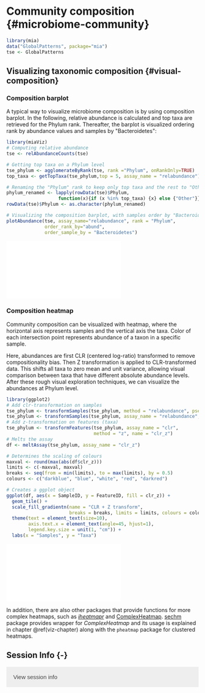 # Community composition {#microbiome-community}

<script>
document.addEventListener("click", function (event) {
    if (event.target.classList.contains("rebook-collapse")) {
        event.target.classList.toggle("active");
        var content = event.target.nextElementSibling;
        if (content.style.display === "block") {
            content.style.display = "none";
        } else {
            content.style.display = "block";
        }
    }
})
</script>

<style>
.rebook-collapse {
  background-color: #eee;
  color: #444;
  cursor: pointer;
  padding: 18px;
  width: 100%;
  border: none;
  text-align: left;
  outline: none;
  font-size: 15px;
}

.rebook-content {
  padding: 0 18px;
  display: none;
  overflow: hidden;
  background-color: #f1f1f1;
}
</style>


```r
library(mia)
data("GlobalPatterns", package="mia")
tse <- GlobalPatterns
```

## Visualizing taxonomic composition {#visual-composition}

### Composition barplot

A typical way to visualize microbiome composition is by using
composition barplot. In the following, relative abundance is
calculated and top taxa are retrieved for the Phylum rank. Thereafter,
the barplot is visualized ordering rank by abundance values and
samples by "Bacteroidetes":


```r
library(miaViz)
# Computing relative abundance
tse <- relAbundanceCounts(tse)

# Getting top taxa on a Phylum level
tse_phylum <- agglomerateByRank(tse, rank ="Phylum", onRankOnly=TRUE)
top_taxa <- getTopTaxa(tse_phylum,top = 5, assay_name = "relabundance")

# Renaming the "Phylum" rank to keep only top taxa and the rest to "Other"
phylum_renamed <- lapply(rowData(tse)$Phylum,
                   function(x){if (x %in% top_taxa) {x} else {"Other"}})
rowData(tse)$Phylum <- as.character(phylum_renamed)

# Visualizing the composition barplot, with samples order by "Bacteroidetes"
plotAbundance(tse, assay_name="relabundance", rank = "Phylum",
              order_rank_by="abund", 
              order_sample_by = "Bacteroidetes")
```

![](21_microbiome_community_files/figure-latex/unnamed-chunk-1-1.pdf)<!-- --> 

### Composition heatmap 

Community composition can be visualized with heatmap, where the
horizontal axis represents samples and the vertical axis the
taxa. Color of each intersection point represents abundance of a taxon
in a specific sample.

Here,  abundances are  first CLR  (centered log-ratio)  transformed to
remove  compositionality bias. Then  Z  transformation  is applied  to
CLR-transformed  data. This  shifts all  taxa  to zero  mean and  unit
variance, allowing visual comparison  between taxa that have different
absolute  abundance  levels.  After  these  rough  visual  exploration
techniques, we can visualize the abundances at Phylum level.


```r
library(ggplot2)
# Add clr-transformation on samples
tse_phylum <- transformSamples(tse_phylum, method = "relabundance", pseudocount = 1)
tse_phylum <- transformSamples(tse_phylum, assay_name = "relabundance", method = "clr")
# Add z-transformation on features (taxa)
tse_phylum <- transformFeatures(tse_phylum, assay_name = "clr", 
                                method = "z", name = "clr_z")
# Melts the assay
df <- meltAssay(tse_phylum, assay_name = "clr_z")

# Determines the scaling of colours
maxval <- round(max(abs(df$clr_z)))
limits <- c(-maxval, maxval)
breaks <- seq(from = min(limits), to = max(limits), by = 0.5)
colours <- c("darkblue", "blue", "white", "red", "darkred")

# Creates a ggplot object
ggplot(df, aes(x = SampleID, y = FeatureID, fill = clr_z)) +
  geom_tile() +
  scale_fill_gradientn(name = "CLR + Z transform", 
                       breaks = breaks, limits = limits, colours = colours) + 
  theme(text = element_text(size=10),
        axis.text.x = element_text(angle=45, hjust=1),
        legend.key.size = unit(1, "cm")) +
  labs(x = "Samples", y = "Taxa")
```

![](21_microbiome_community_files/figure-latex/heatmap-1.pdf)<!-- --> 

In addition, there are also other packages that provide functions for more complex heatmaps,
such as [_iheatmapr_](https://docs.ropensci.org/iheatmapr/articles/full_vignettes/iheatmapr.html)
and [ComplexHeatmap](https://academic.oup.com/bioinformatics/article/32/18/2847/1743594?login=true).
[sechm](http://www.bioconductor.org/packages/release/bioc/vignettes/sechm/inst/doc/sechm.html)
package provides wrapper for _ComplexHeatmap_ and its usage is explained in chapter \@ref(viz-chapter)
along with the `pheatmap` package for clustered heatmaps.

## Session Info {-}

<button class="rebook-collapse">View session info</button>
<div class="rebook-content">
```
R version 4.2.1 (2022-06-23)
Platform: x86_64-pc-linux-gnu (64-bit)
Running under: Ubuntu 20.04.4 LTS

Matrix products: default
BLAS:   /usr/lib/x86_64-linux-gnu/openblas-pthread/libblas.so.3
LAPACK: /usr/lib/x86_64-linux-gnu/openblas-pthread/liblapack.so.3

locale:
 [1] LC_CTYPE=en_US.UTF-8       LC_NUMERIC=C              
 [3] LC_TIME=en_US.UTF-8        LC_COLLATE=en_US.UTF-8    
 [5] LC_MONETARY=en_US.UTF-8    LC_MESSAGES=en_US.UTF-8   
 [7] LC_PAPER=en_US.UTF-8       LC_NAME=C                 
 [9] LC_ADDRESS=C               LC_TELEPHONE=C            
[11] LC_MEASUREMENT=en_US.UTF-8 LC_IDENTIFICATION=C       

attached base packages:
[1] stats4    stats     graphics  grDevices utils     datasets  methods  
[8] base     

other attached packages:
 [1] miaViz_1.7.1                   ggraph_2.1.0                  
 [3] ggplot2_3.4.0                  mia_1.7.4                     
 [5] MultiAssayExperiment_1.24.0    TreeSummarizedExperiment_2.1.4
 [7] Biostrings_2.66.0              XVector_0.38.0                
 [9] SingleCellExperiment_1.20.0    SummarizedExperiment_1.28.0   
[11] Biobase_2.58.0                 GenomicRanges_1.50.2          
[13] GenomeInfoDb_1.34.6            IRanges_2.32.0                
[15] S4Vectors_0.36.1               BiocGenerics_0.44.0           
[17] MatrixGenerics_1.10.0          matrixStats_0.63.0-9003       
[19] BiocStyle_2.24.0               rebook_1.6.0                  

loaded via a namespace (and not attached):
  [1] ggtree_3.4.4                ggnewscale_0.4.8           
  [3] ggbeeswarm_0.7.1            colorspace_2.0-3           
  [5] ellipsis_0.3.2              scuttle_1.8.3              
  [7] BiocNeighbors_1.16.0        aplot_0.1.9                
  [9] farver_2.1.1                graphlayouts_0.8.4         
 [11] ggrepel_0.9.2               bit64_4.0.5                
 [13] fansi_1.0.3                 decontam_1.18.0            
 [15] codetools_0.2-18            splines_4.2.1              
 [17] sparseMatrixStats_1.10.0    cachem_1.0.6               
 [19] knitr_1.41                  scater_1.26.1              
 [21] polyclip_1.10-4             jsonlite_1.8.4             
 [23] cluster_2.1.4               graph_1.74.0               
 [25] ggforce_0.4.1               BiocManager_1.30.19        
 [27] compiler_4.2.1              assertthat_0.2.1           
 [29] Matrix_1.5-3                fastmap_1.1.0              
 [31] lazyeval_0.2.2              cli_3.6.0                  
 [33] tweenr_2.0.2                BiocSingular_1.14.0        
 [35] htmltools_0.5.4             tools_4.2.1                
 [37] igraph_1.3.5                rsvd_1.0.5                 
 [39] gtable_0.3.1                glue_1.6.2                 
 [41] GenomeInfoDbData_1.2.9      reshape2_1.4.4             
 [43] dplyr_1.0.10                Rcpp_1.0.9                 
 [45] vctrs_0.5.1                 ape_5.6-2                  
 [47] nlme_3.1-161                DECIPHER_2.26.0            
 [49] DelayedMatrixStats_1.20.0   xfun_0.36                  
 [51] stringr_1.5.0               beachmat_2.14.0            
 [53] lifecycle_1.0.3             irlba_2.3.5.1              
 [55] XML_3.99-0.13               zlibbioc_1.44.0            
 [57] MASS_7.3-58.1               scales_1.2.1               
 [59] tidygraph_1.2.2             parallel_4.2.1             
 [61] yaml_2.3.6                  memoise_2.0.1              
 [63] gridExtra_2.3               ggfun_0.0.9                
 [65] yulab.utils_0.0.6           stringi_1.7.12             
 [67] RSQLite_2.2.20              highr_0.10                 
 [69] ScaledMatrix_1.6.0          tidytree_0.4.2             
 [71] permute_0.9-7               filelock_1.0.2             
 [73] BiocParallel_1.32.5         rlang_1.0.6                
 [75] pkgconfig_2.0.3             bitops_1.0-7               
 [77] evaluate_0.19               lattice_0.20-45            
 [79] purrr_1.0.1                 labeling_0.4.2             
 [81] patchwork_1.1.2             treeio_1.22.0              
 [83] CodeDepends_0.6.5           bit_4.0.5                  
 [85] tidyselect_1.2.0            plyr_1.8.8                 
 [87] magrittr_2.0.3              bookdown_0.31              
 [89] R6_2.5.1                    generics_0.1.3             
 [91] DelayedArray_0.24.0         DBI_1.1.3                  
 [93] withr_2.5.0                 pillar_1.8.1               
 [95] mgcv_1.8-41                 RCurl_1.98-1.9             
 [97] tibble_3.1.8                dir.expiry_1.4.0           
 [99] crayon_1.5.2                utf8_1.2.2                 
[101] rmarkdown_2.19              viridis_0.6.2              
[103] grid_4.2.1                  blob_1.2.3                 
[105] vegan_2.6-4                 digest_0.6.31              
[107] tidyr_1.2.1                 gridGraphics_0.5-1         
[109] munsell_0.5.0               DirichletMultinomial_1.40.0
[111] ggplotify_0.1.0             beeswarm_0.4.0             
[113] viridisLite_0.4.1           vipor_0.4.5                
```
</div>

